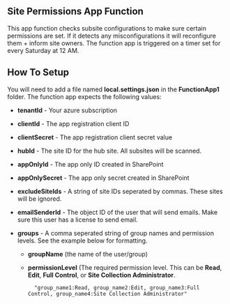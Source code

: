 ##  Site Permissions App Function
This app function checks subsite configurations to make sure certain permissions are set. If it detects any misconfigurations it will reconfigure them + inform site owners. The function app is triggered on a timer set for every Saturday at 12 AM.
## How To Setup
You will need to add a file named **local.settings.json** in the **FunctionApp1** folder.  The function app expects the following values:
- **tenantId** - Your azure subscription
- **clientId** - The app registration client ID
- **clientSecret** - The app registration client secret value
- **hubId** - The site ID for the hub site. All subsites will be scanned.
- **appOnlyId** - The app only ID created in SharePoint
- **appOnlySecret** - The app only secret created in SharePoint
- **excludeSiteIds** - A string of site IDs seperated by commas. These sites will be ignored.
- **emailSenderId** - The object ID of the user that will send emails. Make sure this user has a license to send email.
- **groups** - A comma seperated string of group names and permission levels. See the example below for formatting. 

	- **groupName** (the name of the user/group)

	- **permissionLevel** (The required permission level. This can be **Read**, **Edit**, **Full Control**, or **Site Collection Administrator**.

			"group_name1:Read, group_name2:Edit, group_name3:Full Control, group_name4:Site Collection Administrator"
